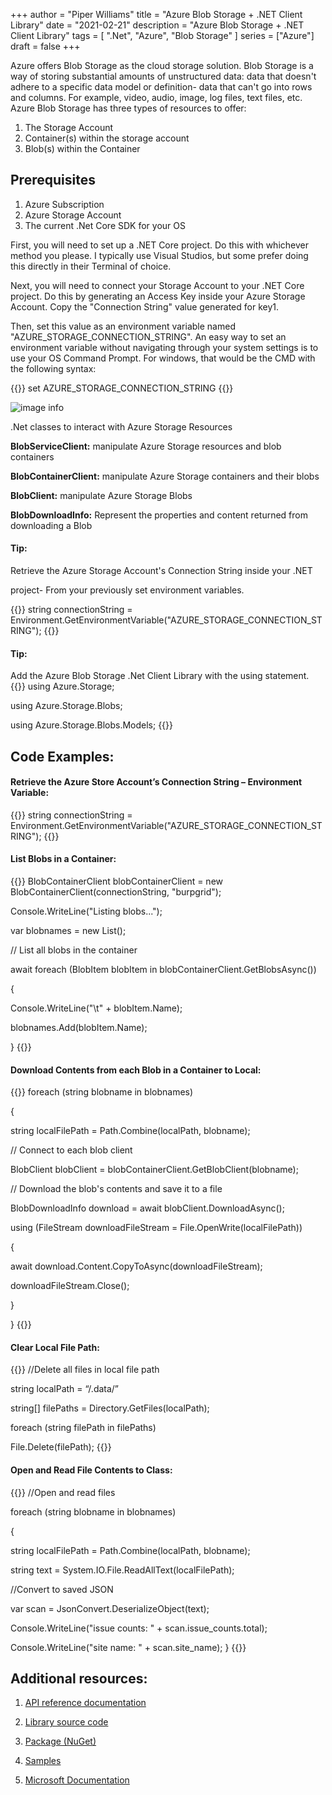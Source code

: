 +++
author = "Piper Williams"
title = "Azure Blob Storage + .NET Client Library"
date = "2021-02-21"
description = "Azure Blob Storage + .NET Client Library"
tags = [
    ".Net",
    "Azure",
    "Blob Storage"
]
series = ["Azure"]
draft = false
+++

Azure offers Blob Storage as the cloud storage solution. Blob Storage is a way of storing substantial amounts of unstructured data: data that doesn't adhere to a specific data model or definition- data that can't go into rows and columns. For example, video, audio, image, log files, text files, etc. Azure Blob Storage has three types of resources to offer: 

1. The Storage Account 
2. Container(s) within the storage account 
3. Blob(s) within the Container

## Prerequisites

1. Azure Subscription 
2. Azure Storage Account 
3. The current .Net Core SDK for your OS

First, you will need to set up a .NET Core project. Do this with whichever method you please. I typically use Visual Studios, but some prefer doing this directly in their Terminal of choice. 


Next, you will need to connect your Storage Account to your .NET Core project. Do this by generating an Access Key inside your Azure Storage Account. Copy the "Connection String" value generated for key1. 

Then, set this value as an environment variable named "AZURE_STORAGE_CONNECTION_STRING". An easy way to set an environment variable without navigating through your system settings is to use your OS Command Prompt. For windows, that would be the CMD with the following syntax: 

{{<highlight html>}}
set AZURE_STORAGE_CONNECTION_STRING <yourconnectionstring>
{{</highlight>}}



![image info](https://static.wixstatic.com/media/6a8247_b6f9eef8b5844201a844e0a4d3e8ba06~mv2.png/v1/fill/w_998,h_262,al_c,lg_1,q_85,enc_auto/6a8247_b6f9eef8b5844201a844e0a4d3e8ba06~mv2.png)

.Net classes to interact with Azure Storage Resources

**BlobServiceClient:** manipulate Azure Storage resources and blob containers

**BlobContainerClient:** manipulate Azure Storage containers and their blobs

**BlobClient:** manipulate Azure Storage Blobs

**BlobDownloadInfo:** Represent the properties and content returned from downloading a Blob

#### Tip: 
Retrieve the Azure Storage Account's Connection String inside your .NET

 project- From your previously set environment variables. 

{{<highlight html>}}
string connectionString = Environment.GetEnvironmentVariable("AZURE_STORAGE_CONNECTION_STRING");
{{</highlight>}}


#### Tip: 
Add the Azure Blob Storage .Net Client Library with the using statement. 
{{<highlight html>}}
using Azure.Storage;

using Azure.Storage.Blobs;

using Azure.Storage.Blobs.Models;
{{</highlight>}}


## Code Examples:

#### Retrieve the Azure Store Account’s Connection String – Environment Variable: 
{{<highlight html>}}
string connectionString = Environment.GetEnvironmentVariable("AZURE_STORAGE_CONNECTION_STRING");
{{</highlight>}}

#### List Blobs in a Container: 
{{<highlight html>}}
BlobContainerClient blobContainerClient = new BlobContainerClient(connectionString, "burpgrid");


Console.WriteLine("Listing blobs...");

var blobnames = new List<string>();

// List all blobs in the container

await foreach (BlobItem blobItem in blobContainerClient.GetBlobsAsync())

{

Console.WriteLine("\t" + blobItem.Name);

blobnames.Add(blobItem.Name);

}
{{</highlight>}}


#### Download Contents from each Blob in a Container to Local: 
{{<highlight html>}}
foreach (string blobname in blobnames)

{

 

string localFilePath = Path.Combine(localPath, blobname);

// Connect to each blob client

BlobClient blobClient = blobContainerClient.GetBlobClient(blobname);


// Download the blob's contents and save it to a file

BlobDownloadInfo download = await blobClient.DownloadAsync();


using (FileStream downloadFileStream = File.OpenWrite(localFilePath))

{

await download.Content.CopyToAsync(downloadFileStream);

downloadFileStream.Close();

}

}
{{</highlight>}}

#### Clear Local File Path: 
{{<highlight html>}}
//Delete all files in local file path

string localPath = “/.data/”

string[] filePaths = Directory.GetFiles(localPath);

foreach (string filePath in filePaths)

File.Delete(filePath);
{{</highlight>}}
#### Open and Read File Contents to Class: 
{{<highlight html>}}
//Open and read files 

foreach (string blobname in blobnames)

{

string localFilePath = Path.Combine(localPath, blobname);

string text = System.IO.File.ReadAllText(localFilePath);

 //Convert to saved JSON

 var scan = JsonConvert.DeserializeObject<ScanResults>(text);

 Console.WriteLine("issue counts: " + scan.issue_counts.total);

 Console.WriteLine("site name: " + scan.site_name);
}
{{</highlight>}}


## Additional resources:
1. [API reference documentation](https://learn.microsoft.com/en-us/dotnet/api/azure.storage.blobs?view=azure-dotnet)

2. [Library source code](https://github.com/Azure/azure-sdk-for-net/tree/main/sdk/storage/Azure.Storage.Blobs)

3. [Package (NuGet)](https://www.nuget.org/packages/Azure.Storage.Blobs)

4. [Samples](https://learn.microsoft.com/en-us/azure/storage/common/storage-samples-dotnet?toc=%2Fazure%2Fstorage%2Fblobs%2Ftoc.json#blob-samples)

5. [Microsoft Documentation](https://docs.microsoft.com/en-us/azure/storage/blobs/storage-quickstart-blobs-dotnet)

